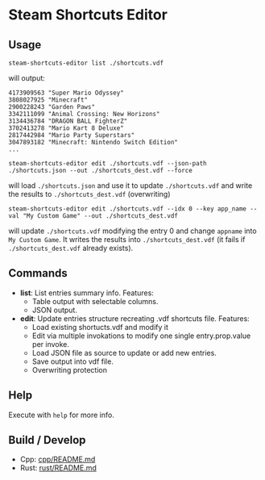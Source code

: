 # Steam Shortcuts Editor
## Usage
```
steam-shortcuts-editor list ./shortcuts.vdf
```
will output:
```
4173909563 "Super Mario Odyssey"
3808027925 "Minecraft"
2900228243 "Garden Paws"
3342111099 "Animal Crossing: New Horizons"
3134436784 "DRAGON BALL FighterZ"
3702413278 "Mario Kart 8 Deluxe"
2817442984 "Mario Party Superstars"
3047893182 "Minecraft: Nintendo Switch Edition"
...
```
```
steam-shortcuts-editor edit ./shortcuts.vdf --json-path ./shortcuts.json --out ./shortcuts_dest.vdf --force
```
will load `./shortcuts.json` and use it to update `./shortcuts.vdf` and write the results to `./shortcuts_dest.vdf` (overwriting)
```
steam-shortcuts-editor edit ./shortcuts.vdf --idx 0 --key app_name --val "My Custom Game" --out ./shortcuts_dest.vdf
```
will update `./shortcuts.vdf` modifying the entry 0 and change `appname` into `My Custom Game`. It writes the results into `./shortcuts_dest.vdf` (it fails if `./shortcuts_dest.vdf` already exists).
## Commands
- **list**: List entries summary info. Features:
  - Table output with selectable columns.
  - JSON output.
- **edit**: Update entries structure recreating .vdf shortcuts file. Features:
  - Load existing shortucts.vdf and modify it
  - Edit via multiple invokations to modify one single entry.prop.value per invoke.
  - Load JSON file as source to update or add new entries.
  - Save output into vdf file.
  - Overwriting protection

## Help
Execute with `help` for more info.

## Build / Develop
- Cpp: [cpp/README.md](cpp/README.md)
- Rust: [rust/README.md](rust/README.md)
